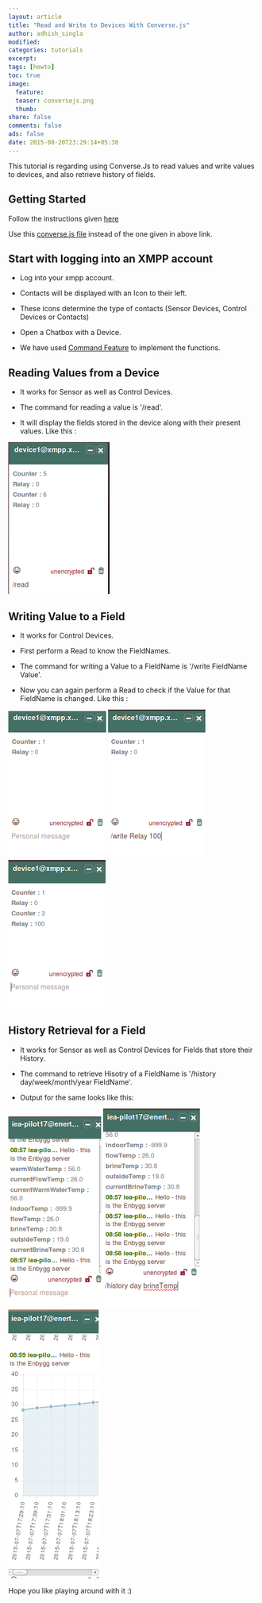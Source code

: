 ```yaml
---
layout: article
title: "Read and Write to Devices With Converse.js"
author: adhish_singla
modified:
categories: tutorials
excerpt:
tags: [howto]
toc: true
image:
  feature:
  teaser: conversejs.png
  thumb:
share: false
comments: false
ads: false
date: 2015-08-20T23:29:14+05:30
---
```


This tutorial is regarding using Converse.Js to read values and write values to devices, and also retrieve history of fields.

## Getting Started

Follow the instructions given [here](https://conversejs.org/docs/html/quickstart.html)

Use this [converse.js file](https://github.com/adhish20/converse.js/blob/dev_iot/builds/converse.js) instead of the one given in above link.

## Start with logging into an XMPP account

* Log into your xmpp account.

* Contacts  will be displayed with an Icon to their left.

* These icons determine the type of contacts (Sensor Devices, Control Devices or Contacts)

* Open a Chatbox with a Device.

* We have used [Command Feature](https://conversejs.org/docs/html/features.html#commands) to implement the functions.

## Reading Values from a Device

* It works for Sensor as well as Control Devices.

* The command for reading a value is '/read'.

* It will display the fields stored in the device along with their present values. Like this :

![Read Requests](/images/read.png)

## Writing Value to a Field

* It works for Control Devices.

* First perform a Read to know the FieldNames.

* The command for writing a Value to a FieldName is '/write FieldName Value'.

* Now you can again perform a Read to check if the Value for that FieldName is changed. Like this :

![Write Requests Step-1](/images/write1.png)
![Write Requests Step-2](/images/write2.png)
![Write Requests Step-3](/images/write3.png)

## History Retrieval for a Field

* It works for Sensor as well as Control Devices for Fields that store their History.

* The command to  retrieve Hisotry of a FieldName is '/history day/week/month/year FieldName'.

* Output for the same looks like this:

![History Requests Step-1](/images/history1.png)
![History Requests Step-2](/images/history2.png)
![History Requests Step-3](/images/history3.png)

Hope you like playing around with it :)
